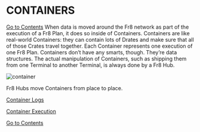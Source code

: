 # CONTAINERS

[Go to Contents](https://github.com/Fr8org/Fr8Core/blob/master/Docs/Home.md) 
When data is moved around the Fr8 network as part of the execution of a Fr8 Plan, it does so inside of Containers. Containers are like real-world Containers:  they can contain lots of Drates and make sure that all of those Crates travel together. Each Container represents one execution of one Fr8 Plan.  Containers don’t have any smarts, though. They’re data structures. The actual manipulation of Containers, such as shipping them from one Terminal to another Terminal, is always done by a Fr8 Hub.

![container](https://github.com/Fr8org/Fr8Core.NET/blob/master/img/Containers_Container.png)

Fr8 Hubs move Containers from place to place.

[Container Logs](https://github.com/Fr8org/Fr8Core.NET/blob/master/ForDevelopers/Objects/ContainerLog.md)  

[Container Execution](https://github.com/Fr8org/Fr8Core.NET/blob/master/ForDevelopers/Objects/ContainerExecution.md)  

[Go to Contents](https://github.com/Fr8org/Fr8Core/blob/master/Docs/Home.md) 
